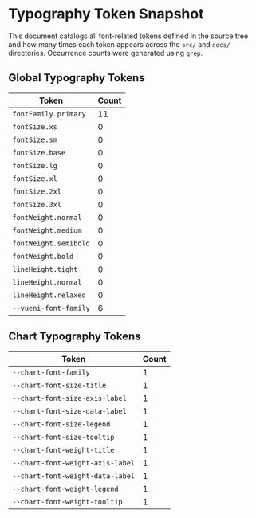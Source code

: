 # Typography Token Snapshot

This document catalogs all font-related tokens defined in the source tree and how many times each token appears across the `src/` and `docs/` directories. Occurrence counts were generated using `grep`.

## Global Typography Tokens

| Token | Count |
| ----- | ----- |
| `fontFamily.primary` | 11 |
| `fontSize.xs` | 0 |
| `fontSize.sm` | 0 |
| `fontSize.base` | 0 |
| `fontSize.lg` | 0 |
| `fontSize.xl` | 0 |
| `fontSize.2xl` | 0 |
| `fontSize.3xl` | 0 |
| `fontWeight.normal` | 0 |
| `fontWeight.medium` | 0 |
| `fontWeight.semibold` | 0 |
| `fontWeight.bold` | 0 |
| `lineHeight.tight` | 0 |
| `lineHeight.normal` | 0 |
| `lineHeight.relaxed` | 0 |
| `--vueni-font-family` | 6 |

## Chart Typography Tokens

| Token | Count |
| ----- | ----- |
| `--chart-font-family` | 1 |
| `--chart-font-size-title` | 1 |
| `--chart-font-size-axis-label` | 1 |
| `--chart-font-size-data-label` | 1 |
| `--chart-font-size-legend` | 1 |
| `--chart-font-size-tooltip` | 1 |
| `--chart-font-weight-title` | 1 |
| `--chart-font-weight-axis-label` | 1 |
| `--chart-font-weight-data-label` | 1 |
| `--chart-font-weight-legend` | 1 |
| `--chart-font-weight-tooltip` | 1 |

